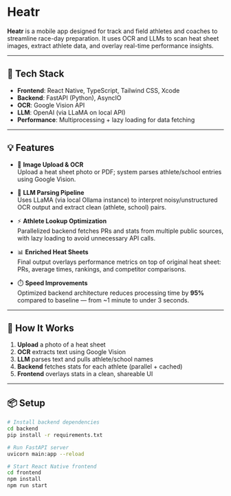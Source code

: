 # Heatr

**Heatr** is a mobile app designed for track and field athletes and coaches to streamline race-day preparation. It uses OCR and LLMs to scan heat sheet images, extract athlete data, and overlay real-time performance insights.

---

## 🔧 Tech Stack

- **Frontend**: React Native, TypeScript, Tailwind CSS, Xcode
- **Backend**: FastAPI (Python), AsyncIO
- **OCR**: Google Vision API
- **LLM**: OpenAI (via LLaMA on local API)
- **Performance**: Multiprocessing + lazy loading for data fetching

---

## 💡 Features

- 📸 **Image Upload & OCR**  
  Upload a heat sheet photo or PDF; system parses athlete/school entries using Google Vision.

- 🧠 **LLM Parsing Pipeline**  
  Uses LLaMA (via local Ollama instance) to interpret noisy/unstructured OCR output and extract clean (athlete, school) pairs.

- ⚡ **Athlete Lookup Optimization**  
  Parallelized backend fetches PRs and stats from multiple public sources, with lazy loading to avoid unnecessary API calls.

- 📊 **Enriched Heat Sheets**  
  Final output overlays performance metrics on top of original heat sheet: PRs, average times, rankings, and competitor comparisons.

- ⏱️ **Speed Improvements**  
  Optimized backend architecture reduces processing time by **95%** compared to baseline — from ~1 minute to under 3 seconds.

---

## 🧪 How It Works

1. **Upload** a photo of a heat sheet
2. **OCR** extracts text using Google Vision
3. **LLM** parses text and pulls athlete/school names
4. **Backend** fetches stats for each athlete (parallel + cached)
5. **Frontend** overlays stats in a clean, shareable UI

---

## 📦 Setup

```bash
# Install backend dependencies
cd backend
pip install -r requirements.txt

# Run FastAPI server
uvicorn main:app --reload

# Start React Native frontend
cd frontend
npm install
npm run start

